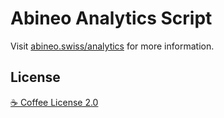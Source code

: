 # Abineo Analytics Script

Visit [abineo.swiss/analytics](https://abineo.swiss/analytics) for more information.

## License

[☕ Coffee License 2.0](https://coffee-license.org/v2.0)
